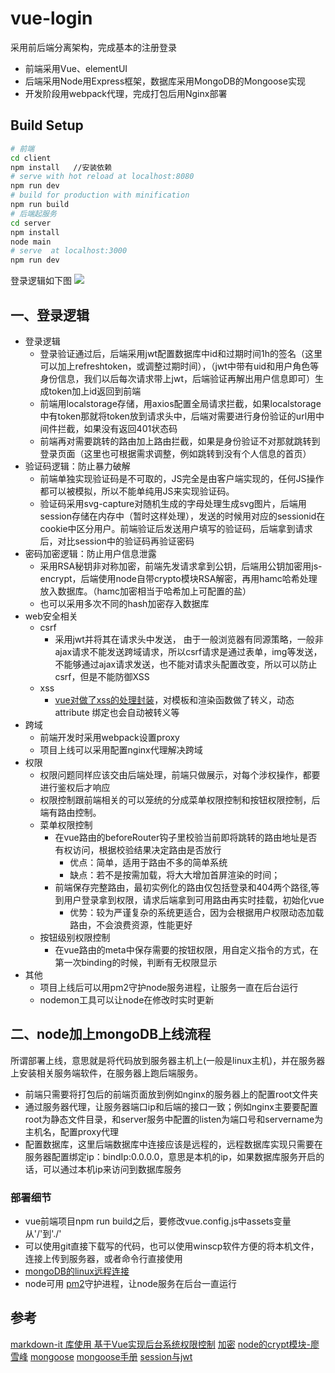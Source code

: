 # vue-login
采用前后端分离架构，完成基本的注册登录
- 前端采用Vue、elementUI
- 后端采用Node用Express框架，数据库采用MongoDB的Mongoose实现
- 开发阶段用webpack代理，完成打包后用Nginx部署

## Build Setup

``` bash
# 前端
cd client 
npm install   //安装依赖
# serve with hot reload at localhost:8080
npm run dev
# build for production with minification
npm run build
# 后端起服务
cd server
npm install
node main
# serve  at localhost:3000
npm run dev   
```

登录逻辑如下图
![](https://note.youdao.com/yws/public/resource/c9f1b9f836ce443c9e328d9da17c3c84/xmlnote/6120642C67A644BBB984A18767CDD631/15302)
## 一、登录逻辑
-  登录逻辑
    - 登录验证通过后，后端采用jwt配置数据库中id和过期时间1h的签名（这里可以加上refreshtoken，或调整过期时间），（jwt中带有uid和用户角色等身份信息，我们以后每次请求带上jwt，后端验证再解出用户信息即可）生成token加上id返回到前端
    - 前端用localstorage存储，用axios配置全局请求拦截，如果localstorage中有token那就将token放到请求头中，后端对需要进行身份验证的url用中间件拦截，如果没有返回401状态码
    - 前端再对需要跳转的路由加上路由拦截，如果是身份验证不对那就跳转到登录页面（这里也可根据需求调整，例如跳转到没有个人信息的首页）
- 验证码逻辑：防止暴力破解
    - 前端单独实现验证码是不可取的，JS完全是由客户端实现的，任何JS操作都可以被模拟，所以不能单纯用JS来实现验证码。
    - 验证码采用svg-capture对随机生成的字母处理生成svg图片，后端用session存储在内存中（暂时这样处理），发送的时候用对应的sessionid在cookie中区分用户。前端验证后发送用户填写的验证码，后端拿到请求后，对比session中的验证码再验证密码
- 密码加密逻辑：防止用户信息泄露
    - 采用RSA秘钥非对称加密，前端先发请求拿到公钥，后端用公钥加密用js-encrypt，后端使用node自带crypto模块RSA解密，再用hamc哈希处理放入数据库。（hamc加密相当于哈希加上可配置的盐）
    - 也可以采用多次不同的hash加密存入数据库
- web安全相关
    - csrf
        - 采用jwt并将其在请求头中发送， 由于一般浏览器有同源策略，一般非ajax请求不能发送跨域请求，所以csrf请求是通过表单，img等发送，不能够通过ajax请求发送，也不能对请求头配置改变，所以可以防止csrf，但是不能防御XSS
    - xss
        - [vue对做了xss的处理封装](https://cn.vuejs.org/v2/guide/security.html)，对模板和渲染函数做了转义，动态 attribute 绑定也会自动被转义等
- 跨域
    - 前端开发时采用webpack设置proxy
    - 项目上线可以采用配置nginx代理解决跨域
- 权限
    - 权限问题同样应该交由后端处理，前端只做展示，对每个涉权操作，都要进行鉴权后才响应
    - 权限控制跟前端相关的可以笼统的分成菜单权限控制和按钮权限控制，后端有路由控制。
    - 菜单权限控制
        - 在vue路由的beforeRouter钩子里校验当前即将跳转的路由地址是否有权访问，根据校验结果决定路由是否放行
            - 优点：简单，适用于路由不多的简单系统
            - 缺点：若不是按需加载，将大大增加首屏渲染的时间；
        - 前端保存完整路由，最初实例化的路由仅包括登录和404两个路径,等到用户登录拿到权限，请求后端拿到可用路由再实时挂载，初始化vue
            - 优势：较为严谨复杂的系统更适合，因为会根据用户权限动态加载路由，不会浪费资源，性能更好
    - 按钮级别权限控制
        - 在vue路由的meta中保存需要的按钮权限，用自定义指令的方式，在第一次binding的时候，判断有无权限显示
- 其他
    - 项目上线后可以用pm2守护node服务进程，让服务一直在后台运行
    - nodemon工具可以让node在修改时实时更新

## 二、node加上mongoDB上线流程

所谓部署上线，意思就是将代码放到服务器主机上(一般是linux主机)，并在服务器上安装相关服务端软件，在服务器上跑后端服务。

- 前端只需要将打包后的前端页面放到例如nginx的服务器上的配置root文件夹
- 通过服务器代理，让服务器端口ip和后端的接口一致；例如nginx主要要配置root为静态文件目录，和server服务中配置的listen为端口号和servername为主机名，配置proxy代理
- 配置数据库，这里后端数据库中连接应该是远程的，远程数据库实现只需要在服务器配置绑定ip：bindIp:0.0.0.0，意思是本机的ip，如果数据库服务开启的话，可以通过本机ip来访问到数据库服务

### 部署细节
- vue前端项目npm run build之后，要修改vue.config.js中assets变量从'/'到'./'
- 可以使用git直接下载写的代码，也可以使用winscp软件方便的将本机文件，连接上传到服务器，或者命令行直接使用
- [mongoDB的linux远程连接](https://juejin.im/post/5cbe73f86fb9a0320b40d687#heading-0)
- node可用 [pm2](https://juejin.im/post/5be406705188256dbb5176f9)守护进程，让node服务在后台一直运行


## 参考
[markdown-it 库使用 ](https://juejin.im/post/5b4b2a226fb9a04fd16006ea)
[基于Vue实现后台系统权限控制](https://refined-x.com/2017/08/29/%E5%9F%BA%E4%BA%8EVue%E5%AE%9E%E7%8E%B0%E5%90%8E%E5%8F%B0%E7%B3%BB%E7%BB%9F%E6%9D%83%E9%99%90%E6%8E%A7%E5%88%B6/)
[加密](https://juejin.im/post/5b48b0d7e51d4519962ea383)
[node的crypt模块-廖雪峰](https://www.liaoxuefeng.com/wiki/1022910821149312/1023025778520640)
[mongoose](https://i.jakeyu.top/2017/02/28/mongoose%E5%8F%82%E8%80%83%E6%89%8B%E5%86%8C/)
[mongoose手册](http://www.mongoosejs.net/docs/api.html#findbyidandremove_findByIdAndRemove)
[session与jwt](https://juejin.im/post/5d01f82cf265da1b67210869#heading-30)